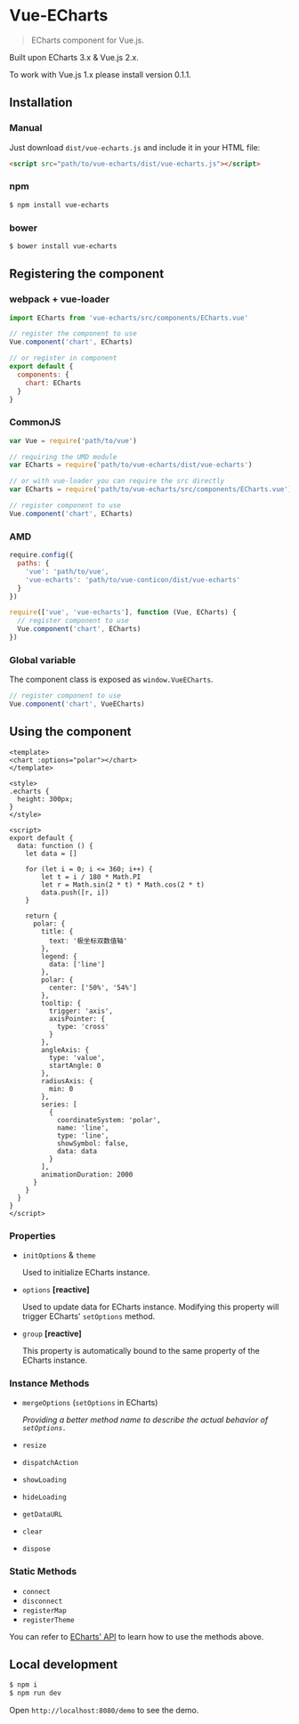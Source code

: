 # Vue-ECharts

> ECharts component for Vue.js.

Built upon ECharts 3.x & Vue.js 2.x.

To work with Vue.js 1.x please install version 0.1.1.

## Installation

### Manual

Just download `dist/vue-echarts.js` and include it in your HTML file:

```html
<script src="path/to/vue-echarts/dist/vue-echarts.js"></script>
```

### npm 

```bash
$ npm install vue-echarts
```

### bower

```bash
$ bower install vue-echarts
```

## Registering the component

### webpack + vue-loader
```js
import ECharts from 'vue-echarts/src/components/ECharts.vue'

// register the component to use
Vue.component('chart', ECharts)

// or register in component
export default {
  components: {
    chart: ECharts
  }
}
```

### CommonJS

```js
var Vue = require('path/to/vue')

// requiring the UMD module
var ECharts = require('path/to/vue-echarts/dist/vue-echarts')

// or with vue-loader you can require the src directly
var ECharts = require('path/to/vue-echarts/src/components/ECharts.vue')

// register component to use
Vue.component('chart', ECharts)
```

### AMD

```js
require.config({
  paths: {
    'vue': 'path/to/vue',
    'vue-echarts': 'path/to/vue-conticon/dist/vue-echarts'
  }
})

require(['vue', 'vue-echarts'], function (Vue, ECharts) {
  // register component to use
  Vue.component('chart', ECharts)
})
```

### Global variable

The component class is exposed as `window.VueECharts`.

```js
// register component to use
Vue.component('chart', VueECharts)
```

## Using the component

```vue
<template>
<chart :options="polar"></chart>
</template>

<style>
.echarts {
  height: 300px;
}
</style>

<script>
export default {
  data: function () {
    let data = []

    for (let i = 0; i <= 360; i++) {
        let t = i / 180 * Math.PI
        let r = Math.sin(2 * t) * Math.cos(2 * t)
        data.push([r, i])
    }

    return {
      polar: {
        title: {
          text: '极坐标双数值轴'
        },
        legend: {
          data: ['line']
        },
        polar: {
          center: ['50%', '54%']
        },
        tooltip: {
          trigger: 'axis',
          axisPointer: {
            type: 'cross'
          }
        },
        angleAxis: {
          type: 'value',
          startAngle: 0
        },
        radiusAxis: {
          min: 0
        },
        series: [
          {
            coordinateSystem: 'polar',
            name: 'line',
            type: 'line',
            showSymbol: false,
            data: data
          }
        ],
        animationDuration: 2000
      }
    }
  }
}
</script>
```

### Properties

* `initOptions` & `theme`

  Used to initialize ECharts instance.

* `options` **[reactive]**

  Used to update data for ECharts instance. Modifying this property will trigger ECharts' `setOptions` method.

* `group` **[reactive]**

  This property is automatically bound to the same property of the ECharts instance.

### Instance Methods

* `mergeOptions` (`setOptions` in ECharts)

  *Providing a better method name to describe the actual behavior of `setOptions.`*

* `resize`
* `dispatchAction`
* `showLoading`
* `hideLoading`
* `getDataURL`
* `clear`
* `dispose`

### Static Methods

* `connect`
* `disconnect`
* `registerMap`
* `registerTheme`

You can refer to [ECharts' API](http://echarts.baidu.com/api.html) to learn how to use the methods above.

## Local development

```bash
$ npm i
$ npm run dev
```

Open `http://localhost:8080/demo` to see the demo.
